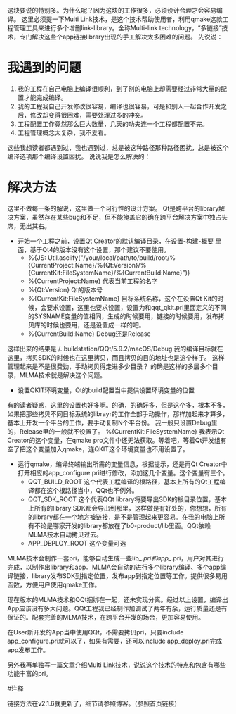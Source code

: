 ﻿这块要说的特别多。为什么呢？因为这块的工作很多，必须设计合理才会容易编译。
这里必须提一下Multi Link技术，是这个技术帮助使用者，利用qmake这款工程管理工具来进行多个增删link-library。全称Multi-link technology，“多链接”技术，专门解决这些个app链接library出现的手工解决太多困难的问题。
先说说：

# 我遇到的问题  
1. 我的工程在自己电脑上编译很顺利，到了别的电脑上却需要经过非常大量的配置才能完成编译。
2. 我的工程我自己开发修改很容易，编译也很容易，可是和别人一起合作开发之后，修改却变得很困难，需要处理过多的冲突。
3. 工程配置工作竟然那么巨大数量，几天的功夫连一个工程都配置不完。
4. 工程管理概念太复杂，我不爱看。

这些我想读者都遇到过，我也遇到过，总是被这种路径那种路径困扰，总是被这个编译选项那个编译设置困扰。
说说我是怎么解决的：
# 解决方法  
这里不做每一条的解说，这里做一个可行性的设计方案。
Qt是跨平台的library解决方案，虽然存在某些bug和不足，但不能掩盖它的确在跨平台解决方案中独占头席，无出其右。

- 开始一个工程之前，设置Qt Creator的默认编译目录，在设置-构建-概要 里面，基于Qt4的版本没有这个设置，那个建议不要使用。
  -  %{JS: Util.asciify("/your/local/path/to/build/root/%{CurrentProject:Name}/%{Qt:Version}/%{CurrentKit:FileSystemName}/%{CurrentBuild:Name}")}
  -  %{CurrentProject:Name} 代表当前工程的名字
  -  %{Qt:Version} Qt的版本号
  -  %{CurrentKit:FileSystemName} 目标系统名称，这个在设置Qt Kit的时候，会要求设置，这里也要求设置，设置为和qqt_qkit.pri里面定义的不同的SYSNAME变量的值相同，生成的时候要用，链接的时候要用，发布拷贝库的时候也要用，还是设置成一样的吧。
  -  %{CurrentBuild:Name} Debug还是Release

这样出来的结果是 /..buildstation/QQt/5.9.2/macOS/Debug
我的编译目标就在这里，拷贝SDK的时候也在这里拷贝，而且拷贝的目的地址也是这个样子。
这样管理起来是不是很费劲，手动拷贝得走进多少目录？
的确是这样的多层多个目录，MLMA技术就是解决这个问题。

- 设置QKIT环境变量，Qt的build配置当中提供设置环境变量的位置  

有的读者疑惑，这里的设置也好多啊。的确，的确好多，但是这个多，根本不多，如果把那些拷贝不同目标系统的librayr的工作全部手动操作，那样加起来才算多，基本上开发一个平台的工作，要手动复制N个平台份。
我一般只设置Debug里的，Release里的一般就不设置了。
%{CurrentKit:FileSystemName} 我表示Qt Creator的这个变量，在qmake pro文件中还无法获取。等着吧，等着Qt开发组有空了把这个变量加入qmake，连QKIT这个环境变量也不用设置了。

- 运行qmake，编译终端输出所需的变量信息，根据提示，还是再Qt Creator中打开相应的app_configure.pri进行修改，添加这几个变量。这个变量有三个。
    - QQT_BUILD_ROOT 这个代表工程编译的根路径，基本上所有的Qt工程编译都在这个根路径当中，QQt也不例外。
    - QQT_SDK_ROOT 这个代表QQt library将要导出SDK的根目录位置，基本上所有的library SDK都会导出到那里，这样做是有好处的，你想想，所有的library都在一个地方被链接，是不是管理起来更容易。在我的电脑上所有不论是哪家开发的library都放在了b0-product/lib里面。QQt依赖MLMA技术自动拷贝过去。
    - APP_DEPLOY_ROOT 这个变量可选

MLMA技术会制作一套pri，能够自动生成一些lib_*.pri和app_*.pri，用户对其进行完成，以制作出library和app。MLMA会自动的进行多个library编译、多个app编译链接，library发布SDK到指定位置，发布app到指定位置等工作。提供很多易用函数，方便用户使用qmake工作。

现在版本的MLMA技术和QQt捆绑在一起，还未实现分离。经过以上设置，编译出App应该没有多大问题。QQt工程我已经制作加调试了两年有余，运行质量还是有保证的。配套完善的MLMA技术，在跨平台开发的场合，更加容易使用。

在User新开发的App当中使用QQt，不需要拷贝pri，只要include app_configure.pri就可以了，如果有需要，还可以include app_deploy.pri完成app发布工作。

另外我再单独写一篇文章介绍Multi Link技术，说说这个技术的特点和包含有哪些功能丰富的pri。 

#注释  

链接方法在v2.1.6就更新了，细节请参照博客。（参照首页链接）
